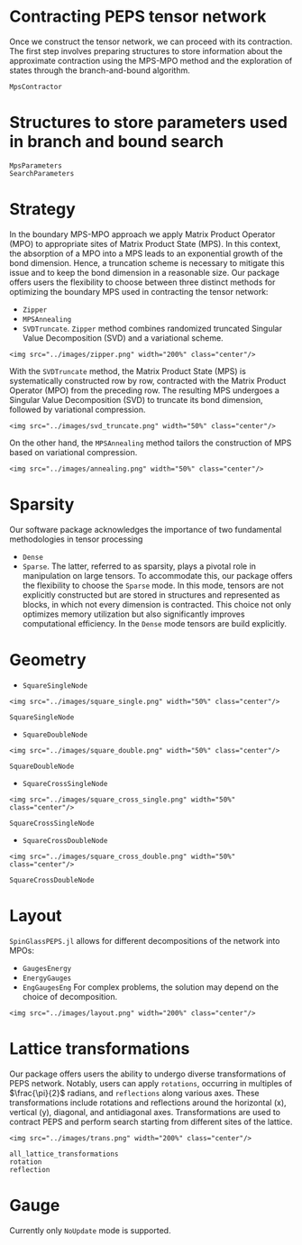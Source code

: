 # Contracting PEPS tensor network
Once we construct the tensor network, we can proceed with its contraction. The first step involves preparing structures to store information about the approximate contraction using the MPS-MPO method and the exploration of states through the branch-and-bound algorithm.

```@docs
MpsContractor
```

# Structures to store parameters used in branch and bound search
```@docs
MpsParameters
SearchParameters
```

# Strategy 
In the boundary MPS-MPO approach we apply Matrix Product Operator (MPO) to appropriate sites of Matrix Product State (MPS). In this context, the absorption of a MPO into a MPS leads to an exponential growth of the bond dimension. Hence, a truncation scheme is necessary to mitigate this issue and to keep the bond dimension in a reasonable size. 
Our package offers users the flexibility to choose between three distinct methods for optimizing the boundary MPS used in contracting the tensor network: 
* `Zipper`
* `MPSAnnealing`
* `SVDTruncate`.
`Zipper` method combines randomized truncated Singular Value Decomposition (SVD) and a variational scheme.
```@raw html
<img src="../images/zipper.png" width="200%" class="center"/>
```
With the `SVDTruncate` method, the Matrix Product State (MPS) is systematically constructed row by row, contracted with the Matrix Product Operator (MPO) from the preceding row. The resulting MPS undergoes a Singular Value Decomposition (SVD) to truncate its bond dimension, followed by variational compression. 
```@raw html
<img src="../images/svd_truncate.png" width="50%" class="center"/>
```
On the other hand, the `MPSAnnealing` method tailors the construction of MPS based on variational compression.
```@raw html
<img src="../images/annealing.png" width="50%" class="center"/>
```

# Sparsity 
Our software package acknowledges the importance of two fundamental methodologies in tensor processing
* `Dense` 
* `Sparse`. 
The latter, referred to as sparsity, plays a pivotal role in manipulation on large tensors. To accommodate this, our package offers the flexibility to choose the `Sparse` mode. In this mode, tensors are not explicitly constructed but are stored in structures and represented as blocks, in which not every dimension is contracted. This choice not only optimizes memory utilization but also significantly improves computational efficiency. In the `Dense` mode tensors are build explicitly.

# Geometry

* `SquareSingleNode`
```@raw html
<img src="../images/square_single.png" width="50%" class="center"/>
```
```@docs
SquareSingleNode
```

* `SquareDoubleNode`
```@raw html
<img src="../images/square_double.png" width="50%" class="center"/>
```
```@docs
SquareDoubleNode
```

* `SquareCrossSingleNode`
```@raw html
<img src="../images/square_cross_single.png" width="50%" class="center"/>
```
```@docs
SquareCrossSingleNode
```

* `SquareCrossDoubleNode`
```@raw html
<img src="../images/square_cross_double.png" width="50%" class="center"/>
```
```@docs
SquareCrossDoubleNode
```

# Layout 
`SpinGlassPEPS.jl` allows for different decompositions of the network into MPOs:
* `GaugesEnergy`
* `EnergyGauges`
* `EngGaugesEng`
For complex problems, the solution may depend on the choice of decomposition.

```@raw html
<img src="../images/layout.png" width="200%" class="center"/>
```

# Lattice transformations
Our package offers users the ability to undergo diverse transformations of PEPS network. Notably, users can apply `rotations`, occurring in multiples of $\frac{\pi}{2}$ radians, and `reflections` along various axes. These transformations include rotations and reflections around the horizontal (x), vertical (y), diagonal, and antidiagonal axes. Transformations are used to contract PEPS and perform search starting from different sites of the lattice. 
```@raw html
<img src="../images/trans.png" width="200%" class="center"/>
```
```@docs
all_lattice_transformations
rotation
reflection
```

# Gauge 
Currently only `NoUpdate` mode is supported.